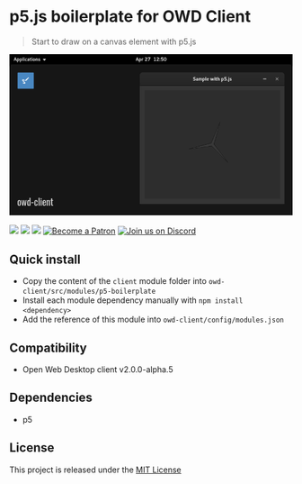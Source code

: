 # p5.js boilerplate for OWD Client
> Start to draw on a canvas element with p5.js

<p>
    <img src="media/demo.png" alt="OWD p5 boilerplate module demo" />
</p>

<p>
    <a href="LICENSE"><img src="https://img.shields.io/badge/license-MIT-green.svg" /></a>
    <a href="https://github.com/owdproject/owd-client"><img src="https://img.shields.io/badge/owd-client-3A9CB6" /></a>
    <a href="https://github.com/topics/owd-modules"><img src="https://img.shields.io/badge/owd-modules-888" /></a>
    <a href="https://hacklover.net/patreon"><img src="https://img.shields.io/badge/become-a%20patron-orange" alt="Become a Patron" /></a>
    <a href="https://hacklover.net/discord"><img src="https://img.shields.io/badge/chat-on%20discord-7289da.svg" alt="Join us on Discord" /></a>
</p>

## Quick install
- Copy the content of the `client` module folder into `owd-client/src/modules/p5-boilerplate`
- Install each module dependency manually with `npm install <dependency>`
- Add the reference of this module into `owd-client/config/modules.json`

## Compatibility
- Open Web Desktop client v2.0.0-alpha.5

## Dependencies
- p5

## License
This project is released under the [MIT License](LICENSE)